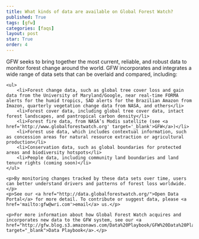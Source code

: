 ```yaml
---
title: What kinds of data are available on Global Forest Watch?
published: True
tags: [gfw]
categories: [faqs]
layout: post
star: True
order: 4
---
```

<div class="content">
	<p>GFW seeks to bring together the most current, reliable, and robust data to monitor forest change around the world. GFW incorporates and integrates a wide range of data sets that can be overlaid and compared, including:</p>

	<ul>
		<li>Forest change data, such as global tree cover loss and gain data from the University of Maryland/Google, near real-time FORMA alerts for the humid tropics, SAD alerts for the Brazilian Amazon from Imazon, quarterly vegetation change data from NASA, and others</li>
		<li>Forest cover data, including global tree cover data, intact forest landscapes, and pantropical carbon density</li>
		<li>Forest fire data, from NASA’s Modis satellite (see <a href='http://www.globalforestwatch.org' target='_blank'>GFW</a>)</li>
		<li>Forest use data, which includes contextual information, such as concession areas for natural resource extraction or agricultural production</li>
		<li>Conservation data, such as global boundaries for protected areas and biodiversity hotspots</li>
		<li>People data, including community land boundaries and land tenure rights (coming soon)</li>
	</ul>

	<p>By monitoring changes tracked by these data sets over time, users can better understand drivers and patterns of forest loss worldwide.</p>
	<p>See our <a href="http://data.globalforestwatch.org/">Open Data Portal</a> for more detail. To contribute or suggest data, please <a href='mailto:gfw@wri.com'>email</a> us.</p>

	<p>For more information about how Global Forest Watch acquires and incorporates new data to the GFW system, see our <a href="http://gfw.blog.s3.amazonaws.com/Data%20Playbook/GFW%20Data%20Playbook%20v3.pdf" target="_blank">Data Playbook</a>.</p>
</div>